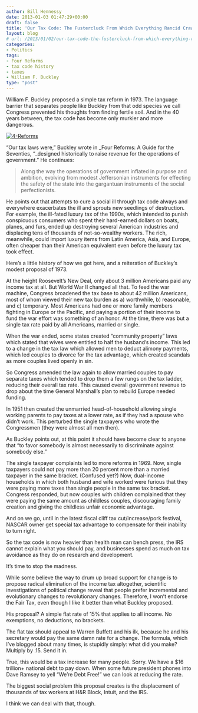 ```yaml
---
author: Bill Hennessy
date: 2013-01-03 01:47:29+00:00
draft: false
title: 'Our Tax Code: The Fustercluck From Which Everything Rancid Crawls'
layout: blog
# url: /2013/01/02/our-tax-code-the-fustercluck-from-which-everything-rancid-crawls/
categories:
- Politics
tags:
- Four Reforms
- tax code history
- taxes
- William F. Buckley
type: "post"
---
```


William F. Buckley proposed a simple tax reform in 1973. The language barrier that separates people like Buckley from that odd species we call Congress prevented his thoughts from finding fertile soil. And in the 40 years between, the tax code has become only murkier and more dangerous. 

[![4-Reforms](https://ludicrite.files.wordpress.com/2013/01/4-reforms_thumb.jpg)
](https://ludicrite.files.wordpress.com/2013/01/4-reforms.jpg)

“Our tax laws were,” Buckley wrote in _Four Reforms: A Guide for the Seventies, “_designed historically to raise revenue for the operations of government.” He continues:

> Along the way the operations of government inflated in purpose and ambition, evolving from modest Jeffersonian instruments for effecting the safety of the state into the gargantuan instruments of the social perfectionists.
> 
> 

He points out that attempts to cure a social ill through tax code always and everywhere exacerbates the ill and sprouts new seedlings of destruction. For example, the ill-fated luxury tax of the 1990s, which intended to punish conspicuous consumers who spent their hard-earned dollars on boats, planes, and furs, ended up destroying several American industries and displacing tens of thousands of not-so-wealthy workers. The rich, meanwhile, could import luxury items from Latin America, Asia, and Europe, often cheaper than their American equivalent even before the luxury tax took effect. 

Here’s a little history of how we got here, and a reiteration of Buckley’s modest proposal of 1973.

At the height Roosevelt’s New Deal, only about 3 million Americans paid any income tax at all. But World War II changed all that. To feed the war machine, Congress broadened the tax base to about 42 million Americans, most of whom viewed their new tax burden as a) worthwhile, b) reasonable, and c) temporary. Most Americans had one or more family members fighting in Europe or the Pacific, and paying a portion of their income to fund the war effort was something of an honor. At the time, there was but a single tax rate paid by all Americans, married or single. 

When the war ended, some states created “community property” laws which stated that wives were entitled to half the husband’s income. This led to a change in the tax law which allowed men to deduct alimony payments, which led couples to divorce for the tax advantage, which created scandals as more couples lived openly in sin. 

So Congress amended the law again to allow married couples to pay separate taxes which tended to drop them a few rungs on the tax ladder, reducing their overall tax rate. This caused overall government revenue to drop about the time General Marshall’s plan to rebuild Europe needed funding. 

In 1951 then created the unmarried head-of-household allowing single working parents to pay taxes at a lower rate, as if they had a spouse who didn’t work. This perturbed the single taxpayers who wrote the Congressmen (they were almost all men then).

As Buckley points out, at this point it should have become clear to anyone that “to favor somebody is almost necessarily to discriminate against somebody else.” 

The single taxpayer complaints led to more reforms in 1969. Now, single taxpayers could not pay more than 20 percent more than a married taxpayer in the same bracket. (Confused yet?) Now, dual-income households in which both husband and wife worked were furious that they were paying more taxes than single people in the same tax bracket. Congress responded, but now couples with children complained that they were paying the same amount as childless couples, discouraging family creation and giving the childless unfair economic advantage. 

And on we go, until in the latest fiscal cliff tax cut/increase/pork festival, NASCAR owner get special tax advantage to compensate for their inability to turn right. 

So the tax code is now heavier than health man can bench press, the IRS cannot explain what you should pay, and businesses spend as much on tax avoidance as they do on research and development. 

It’s time to stop the madness.

While some believe the way to drum up broad support for change is to propose radical elimination of the income tax altogether, scientific investigations of political change reveal that people prefer incremental and evolutionary changes to revolutionary changes. Therefore, I won’t endorse the Fair Tax, even though I like it better than what Buckley proposed.

His proposal? A simple flat rate of 15% that applies to all income. No exemptions, no deductions, no brackets. 

The flat tax should appeal to Warren Buffett and his ilk, because he and his secretary would pay the same damn rate for a change. The formula, which I’ve blogged about many times, is stupidly simply: what did you make? Multiply by .15. Send it in.

True, this would be a tax increase for many people. Sorry. We have a $16 trillion+ national debt to pay down. When some future president phones into Dave Ramsey to yell “We’re Debt Free!” we can look at reducing the rate. 

The biggest social problem this proposal creates is the displacement of thousands of tax workers at H&R Block, Intuit, and the IRS.

I think we can deal with that, though. 
